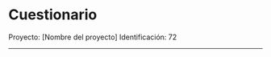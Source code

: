 # Cuestionario

Proyecto: [Nombre del proyecto]
Identificación: 72

------------------------------------------------------
